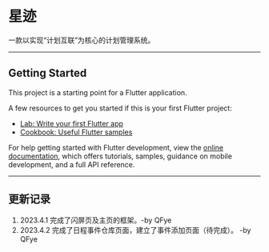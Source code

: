 # 星迹

一款以实现“计划互联”为核心的计划管理系统。

***

## Getting Started

This project is a starting point for a Flutter application.

A few resources to get you started if this is your first Flutter project:

- [Lab: Write your first Flutter app](https://docs.flutter.dev/get-started/codelab)
- [Cookbook: Useful Flutter samples](https://docs.flutter.dev/cookbook)

For help getting started with Flutter development, view the
[online documentation](https://docs.flutter.dev/), which offers tutorials,
samples, guidance on mobile development, and a full API reference.

***
## 更新记录
1. 2023.4.1 完成了闪屏页及主页的框架。-by QFye
2. 2023.4.2 完成了日程事件仓库页面，建立了事件添加页面（待完成）。 -by QFye